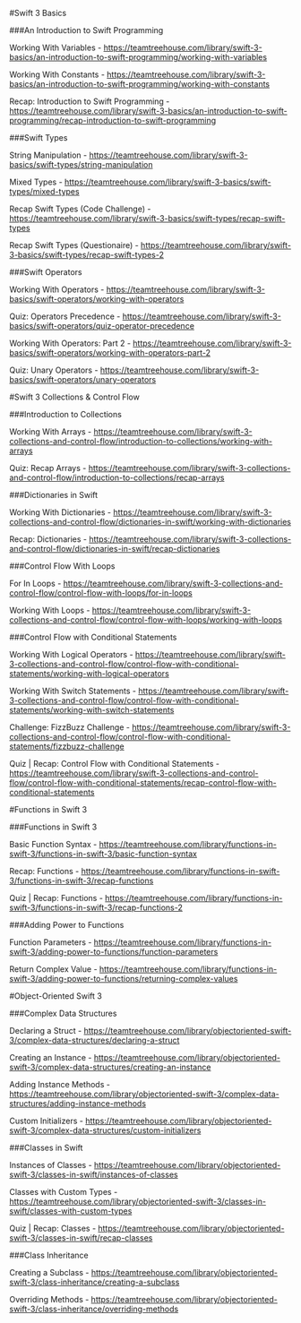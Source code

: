 #Swift 3 Basics

###An Introduction to Swift Programming

Working With Variables - https://teamtreehouse.com/library/swift-3-basics/an-introduction-to-swift-programming/working-with-variables

Working With Constants - https://teamtreehouse.com/library/swift-3-basics/an-introduction-to-swift-programming/working-with-constants

Recap: Introduction to Swift Programming - https://teamtreehouse.com/library/swift-3-basics/an-introduction-to-swift-programming/recap-introduction-to-swift-programming

###Swift Types

String Manipulation - https://teamtreehouse.com/library/swift-3-basics/swift-types/string-manipulation

Mixed Types - https://teamtreehouse.com/library/swift-3-basics/swift-types/mixed-types

Recap Swift Types (Code Challenge) - https://teamtreehouse.com/library/swift-3-basics/swift-types/recap-swift-types

Recap Swift Types (Questionaire) - https://teamtreehouse.com/library/swift-3-basics/swift-types/recap-swift-types-2

###Swift Operators

Working With Operators - https://teamtreehouse.com/library/swift-3-basics/swift-operators/working-with-operators

Quiz: Operators Precedence - https://teamtreehouse.com/library/swift-3-basics/swift-operators/quiz-operator-precedence

Working With Operators: Part 2 - https://teamtreehouse.com/library/swift-3-basics/swift-operators/working-with-operators-part-2

Quiz: Unary Operators - https://teamtreehouse.com/library/swift-3-basics/swift-operators/unary-operators


#Swift 3 Collections & Control Flow

###Introduction to Collections

Working With Arrays - https://teamtreehouse.com/library/swift-3-collections-and-control-flow/introduction-to-collections/working-with-arrays

Quiz: Recap Arrays -  https://teamtreehouse.com/library/swift-3-collections-and-control-flow/introduction-to-collections/recap-arrays


###Dictionaries in Swift

Working With Dictionaries - https://teamtreehouse.com/library/swift-3-collections-and-control-flow/dictionaries-in-swift/working-with-dictionaries

Recap: Dictionaries - https://teamtreehouse.com/library/swift-3-collections-and-control-flow/dictionaries-in-swift/recap-dictionaries


###Control Flow With Loops

For In Loops - https://teamtreehouse.com/library/swift-3-collections-and-control-flow/control-flow-with-loops/for-in-loops

Working With Loops - https://teamtreehouse.com/library/swift-3-collections-and-control-flow/control-flow-with-loops/working-with-loops

###Control Flow with Conditional Statements

Working With Logical Operators - https://teamtreehouse.com/library/swift-3-collections-and-control-flow/control-flow-with-conditional-statements/working-with-logical-operators

Working With Switch Statements - https://teamtreehouse.com/library/swift-3-collections-and-control-flow/control-flow-with-conditional-statements/working-with-switch-statements

Challenge: FizzBuzz Challenge - https://teamtreehouse.com/library/swift-3-collections-and-control-flow/control-flow-with-conditional-statements/fizzbuzz-challenge

Quiz | Recap: Control Flow with Conditional Statements - https://teamtreehouse.com/library/swift-3-collections-and-control-flow/control-flow-with-conditional-statements/recap-control-flow-with-conditional-statements

#Functions in Swift 3

###Functions in Swift 3

Basic Function Syntax - https://teamtreehouse.com/library/functions-in-swift-3/functions-in-swift-3/basic-function-syntax

Recap: Functions - https://teamtreehouse.com/library/functions-in-swift-3/functions-in-swift-3/recap-functions

Quiz | Recap: Functions - https://teamtreehouse.com/library/functions-in-swift-3/functions-in-swift-3/recap-functions-2

###Adding Power to Functions

Function Parameters - https://teamtreehouse.com/library/functions-in-swift-3/adding-power-to-functions/function-parameters

Return Complex Value - https://teamtreehouse.com/library/functions-in-swift-3/adding-power-to-functions/returning-complex-values

#Object-Oriented Swift 3

###Complex Data Structures

Declaring a Struct - https://teamtreehouse.com/library/objectoriented-swift-3/complex-data-structures/declaring-a-struct

Creating an Instance - https://teamtreehouse.com/library/objectoriented-swift-3/complex-data-structures/creating-an-instance

Adding Instance Methods - https://teamtreehouse.com/library/objectoriented-swift-3/complex-data-structures/adding-instance-methods

Custom Initializers - https://teamtreehouse.com/library/objectoriented-swift-3/complex-data-structures/custom-initializers

###Classes in Swift

Instances of Classes - https://teamtreehouse.com/library/objectoriented-swift-3/classes-in-swift/instances-of-classes

Classes with Custom Types - https://teamtreehouse.com/library/objectoriented-swift-3/classes-in-swift/classes-with-custom-types

Quiz | Recap: Classes - https://teamtreehouse.com/library/objectoriented-swift-3/classes-in-swift/recap-classes

###Class Inheritance

Creating a Subclass - https://teamtreehouse.com/library/objectoriented-swift-3/class-inheritance/creating-a-subclass

Overriding Methods - https://teamtreehouse.com/library/objectoriented-swift-3/class-inheritance/overriding-methods
